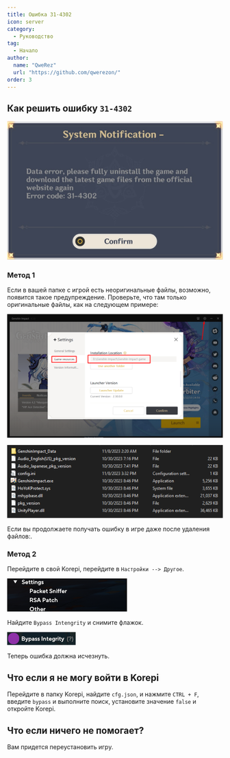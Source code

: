 ```yaml
---
title: Ошибка 31-4302
icon: server
category:
  - Руководство
tag:
  - Начало
author: 
  name: "QweRez"
  url: "https://github.com/qwerezon/"
order: 3
---
```


## Как решить ошибку `31-4302`

![](/assets/images/docs/202312/31-4302.png)

### Метод 1

Если в вашей папке с игрой есть неоригинальные файлы, возможно, появится такое предупреждение. Проверьте, что там только оригинальные файлы, как на следующем примере:

![](/assets/images/docs/202312/launcher.png)

![](/assets/images/docs/202312/folder1.png)

Если вы продолжаете получать ошибку в игре даже после удаления файлов:.

### Метод 2

Перейдите в свой Korepi, перейдите в `Настройки --> Другое`.

![](/assets/images/docs/202312/settings1.png)

Найдите `Bypass Intengrity` и снимите флажок.

![](/assets/images/docs/202312/settings2.png)

Теперь ошибка должна исчезнуть.

## Что если я не могу войти в Korepi

Перейдите в папку Korepi, найдите `cfg.json`, и нажмите `CTRL + F`, введите `bypass` и выполните поиск, установите значение `false` и откройте Korepi.

## Что если ничего не помогает?

Вам придется переустановить игру.
